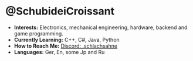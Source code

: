 # @SchubideiCroissant

-  **Interests:** Electronics, mechanical engineering, hardware, backend and game programming.
-  **Currently Learning:** C++, C#, Java, Python
-  **How to Reach Me:** [Discord: .schlachsahne](https://discord.com/users/.schlachsahne)
-  **Languages:** Ger, En, some Jp and Ru



